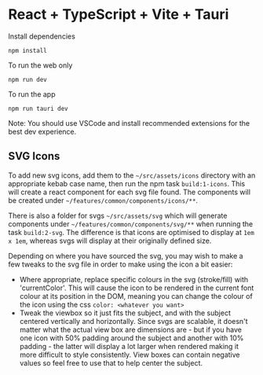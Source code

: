 # React + TypeScript + Vite + Tauri

Install dependencies

```
npm install
```

To run the web only

```
npm run dev
```

To run the app

```
npm run tauri dev
```

Note: You should use VSCode and install recommended extensions for the best dev experience.

## SVG Icons

To add new svg icons, add them to the `~/src/assets/icons` directory with an appropriate kebab case name, then run the npm task `build:1-icons`. This will create a react component for each svg file found. The components will be created under `~/features/common/components/icons/**`.

There is also a folder for svgs `~/src/assets/svg` which will generate components under `~/features/common/components/svg/**` when running the task `build:2-svg`. The difference is that icons are optimised to display at `1em x 1em`, whereas svgs will display at their originally defined size.

Depending on where you have sourced the svg, you may wish to make a few tweaks to the svg file in order to make using the icon a bit easier:

- Where appropriate, replace specific colours in the svg (stroke/fill) with 'currentColor'. This will cause the icon to be rendered in the current font colour at its position in the DOM, meaning you can change the colour of the icon using the css `color: <whatever you want>`
- Tweak the viewbox so it just fits the subject, and with the subject centered vertically and horizontally. Since svgs are scalable, it doesn't matter what the actual view box are dimensions are - but if you have one icon with 50% padding around the subject and another with 10% padding - the latter will display a lot larger when rendered making it more difficult to style consistently. View boxes can contain negative values so feel free to use that to help center the subject.
